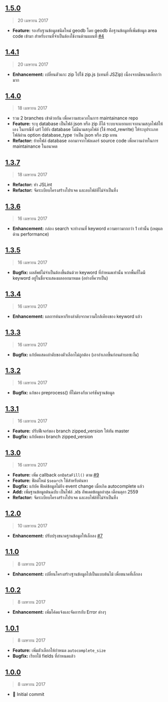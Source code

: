 ## [1.5.0]
> 20 เมษายน 2017

- **Feature:** รองรับฐานข้อมูลชนิดใหม่ geodb โดย geodb คือฐานข้อมูลที่เพิ่มข้อมูล area code เข้ามา สำหรับงานที่จำเป็นต้องใช้งานด้านแผนที่ [#4]

[1.5.0]: https://github.com/earthchie/jquery.Thailand.js/commit/ef3114e1badedf02dd08b4c6bf6b97a7a258494a
[#4]: https://github.com/earthchie/jquery.Thailand.js/issues/4

## [1.4.1]
> 20 เมษายน 2017

- **Enhancement:** เปลี่ยนตัวแกะ zip ไปใช้ zip.js (แทนที่ JSZip) เนื่องจากมีขนาดเล็กกว่ามาก

[1.4.1]: https://github.com/earthchie/jquery.Thailand.js/commit/628dfd9c3561120aa4f6511fbb69f25f788d0343

## [1.4.0]
> 18 เมษายน 2017

- รวม 2 branches เข้าด้วยกัน เพื่อความสะดวกในการ maintainance repo
- **Feature:** ระบุ database เป็นไฟล์ json หรือ zip ก็ได้ ระบบจะแยกแยะจากนามสกุลไฟล์ให้เอง ในกรณีที่ url ไปยัง database ไม่มีนามสกุลไฟล์ (ใช้ mod_rewrite) ให้ระบุประเภทไฟล์ผ่าน option database_type ว่าเป็น json หรือ zip แทน
- **Refactor:** ย้ายไฟล์ database ออกมาจากโฟลเดอร์ source code เพื่อความง่ายในการ maintainance ในอนาคต

[1.4.0]: https://github.com/earthchie/jquery.Thailand.js/commit/4d6e5eb7c3313a300dc7e372190f25c2f075cef0

## [1.3.7]
> 18 เมษายน 2017

- **Refactor:** ทำ JSLint
- **Refactor:** จัดระเบียบโครงสร้างโปรเจค และลบไฟล์ที่ไม่จำเป็นทิ้ง

[1.3.7]: https://github.com/earthchie/jquery.Thailand.js/commit/7bd8d78addccc0e7729e871bf45d391ff79bc981


## [1.3.6]
> 16 เมษายน 2017

- **Enhancement:** กล่อง search จะทำงานที่ keyword ความยาวมากกว่า 1 เท่านั้น (เหตุผลด้าน performance)

[1.3.6]: https://github.com/earthchie/jquery.Thailand.js/commit/a065ae07855a531eac5e774c61545904b70f1b36

## [1.3.5]
> 16 เมษายน 2017

- **Bugfix:** ผลลัพธ์ไม่จำเป็นต้องขึ้นต้นด้วย keyword ที่กำหนดเท่านั้น หากพื้นที่ใดมี keyword อยู่ในชื่อจะแสดงผลออกมาหมด (อย่างที่ควรเป็น)

[1.3.5]: https://github.com/earthchie/jquery.Thailand.js/commit/0fbb2571f76bbef6060d12ce77ae5249258a1348

## [1.3.4]
> 16 เมษายน 2017

- **Enhancement:** ผลการค้นหาเรียงลำดับจากความใกล้เคียงของ keyword แล้ว 

[1.3.4]: https://github.com/earthchie/jquery.Thailand.js/commit/6aff78c0403da50c9414ef62a769c3bdc5578a3d

## [1.3.3]
> 16 เมษายน 2017

- **Bugfix:** แก้บัคแสดงลำดับของตัวเลือกไม่ถูกต้อง (เอาอำเภอขึ้นก่อนตำบลซะงั้น)

[1.3.3]: https://github.com/earthchie/jquery.Thailand.js/commit/c9240dc855185eb8ebb675bc97d9d21bb2a41884

## [1.3.2]
> 16 เมษายน 2017

- **Bugfix:** แก้ของ preprocess() ที่ไม่ตรงกับเวอร์ชันฐานข้อมูล

[1.3.2]: https://github.com/earthchie/jquery.Thailand.js/commit/5a68838ad9f2355caf520278d53a26dd4bc2f628

## [1.3.1]
> 16 เมษายน 2017

- **Feature:** ปรับฟีเจอร์ของ branch zipped_version ให้ทัน master
- **Bugfix:** แก้บัคของ branch zipped_version

[1.3.1]: https://github.com/earthchie/jquery.Thailand.js/commit/3fe89f9c2eabb70de4f64c8a5e8406465a48d249

## [1.3.0]
> 16 เมษายน 2017

- **Feature:** เพิ่ม callback ``onDataFill()`` ตาม [#9]
- **Feature:** ฟิลด์ใหม่ ``$search`` ใช้สำหรับค้นหา
- **Bugfix:** แก้บัค ฟิลด์ข้อมูลไม่ยิง event change เมื่อเกิด autocomplete แล้ว
- **Add:** เพิ่มฐานข้อมูลต้นฉบับ เป็นไฟล์ .xls อัพเดตข้อมูลล่าสุด เดือนตุลา 2559
- **Refactor:** จัดระเบียบโครงสร้างโปรเจค และลบไฟล์ที่ไม่จำเป็นทิ้ง

[1.3.0]: https://github.com/earthchie/jquery.Thailand.js/commit/6fbc2dba93c3d34b71a9ec3290292628a1ca7dfa
[#9]: https://github.com/earthchie/jquery.Thailand.js/issues/9

## [1.2.0]
> 10 เมษายน 2017

- **Enhancement:** ปรับปรุงขนาดฐานข้อมูลให้เล็กลง [#7]

[1.2.0]: https://github.com/earthchie/jquery.Thailand.js/commit/3c22fb59ce3c126db86abb2c45e4295d237104b9
[#7]: https://github.com/earthchie/jquery.Thailand.js/commit/96f0fe98c61b006890549041d8a12622984306ad

## [1.1.0]
> 8 เมษายน 2017

- **Enhancement:** เปลี่ยนโครงสร้างฐานข้อมูลไปเป็นแบบต้นไม้ เพื่อขนาดที่เล็กลง

[1.1.0]: https://github.com/earthchie/jquery.Thailand.js/commit/678d1ea2e23011a1955ab2ec461c2e7172a6c11a

## [1.0.2]
> 8 เมษายน 2017

- **Enhancement:** เพิ่มโค้ดแจ้งและจัดการกับ Error ต่างๆ

[1.0.2]: https://github.com/earthchie/jquery.Thailand.js/commit/934ce086010d8811d4e9d660d307f9453f57fc36

## [1.0.1]
> 8 เมษายน 2017

- **Feature:** เพิ่มตัวเลือกให้กำหนด ``autocomplete_size``
- **Bugfix:** เรียกใช้ fields ที่กำหนดแล้ว

[1.0.1]: https://github.com/earthchie/jquery.Thailand.js/commit/84c4e82e83348f1ad756c6a23d70d5cedfeec278

## [1.0.0]
> 8 เมษายน 2017

- :confetti_ball: Initial commit

[1.0.0]: https://github.com/earthchie/jquery.Thailand.js/commit/e6ce847d6fda0569897992f4a8ee468fd34b2dbb
